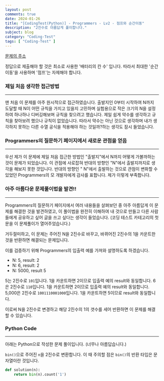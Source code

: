 ```yaml
---
layout: post
comments: true
date: 2024-01-26
title: "[CodingTest(Python)] - Programmers - Lv2 - 점프와 순간이동"
description: "2진수로 아름답게 풀이합니다."
subject: blog
category: "Coding-Test"
tags: [ "Coding-Test" ]
---
```

[문제의 주소](https://school.programmers.co.kr/learn/courses/30/lessons/12980)

정답으로 제출해야 할 것은 최소로 사용한 '배터리의 칸 수' 입니다. 따라서 최대한 '순간이동'을 사용하며 '점프'는 자제해야 합니다.


### 제일 처음 생각한 접근방법
---
맨 처음 이 문제를 아주 원시적으로 접근하였습니다. 출발지인 0부터 시작하여 N까지 도달할 때 N이 어떤 규칙을 가지고 있을지 고민하며 실험용으로 작은 크기의 N을 설정하여 하나하나 디버깅해보며 규칙을 찾으려고 했습니다. 제일 쉽게 약수를 생각하고 규칙을 찾아보려 했으나 규칙이 없었습니다. 따라서 약수는 아닌 것으로 생각하며 내가 생각하지 못하는 다른 수열 공식을 적용해야 하는 것일까?하는 생각도 잠시 들었습니다.

### Programmers의 질문하기 페이지에서 새로운 관점을 얻음
---
우선 제가 이 문제에 제일 처음 접근한 방법인 "출발지"에서 N까지 어떻게 가볼까하는 것이 문제가 되었습니다. 이 관점에 사로잡혀 반대의 방향인 "N"에서 출발지까지로 생각을 해보지 못한 것입니다. 반대의 방향인 "
N"에서 출발하는 것으로 관점이 변화할 수 있었던 Programmers의 모 개발자에게 감사를 표합니다. 제가 이렇게 부족합니다.

### 아주 아름다운 문제풀이법을 발견!!
---
Programmers의 질문하기 페이지에서 여러 내용들을 살펴보던 중 아주 아름답게 이 문제를 해결한 것을 발견하였고, 이 풀이법을 완전히 이해하여 내 것으로 만들고 다른 사람들에게 공유하고 싶어 글을 쓰고 싶다는 생각이 들었습니다. (코딩 테스트 카테고리의 첫 문을 이 문제풀이가 열어주었습니다.)

거두절미하고, 이 문제는 주어진 N을 2진수로 바꾸고, 바뀌어진 2진수의 1을 카운트한 것을 반환하면 해결되는 문제입니다.

이를 검증하기 위해 Programmers의 입출력 예를 가져와 설명하도록 하겠습니다.
- N: 5, result: 2
- N: 6, result: 2
- N: 5000, result 5

5는 2진수로 `101`입니다. 1을 카운트하면 2이므로 입출력 예의 result와 동일합니다.
6은 2진수로 `110`입니다. 1을 카운트하면 2이므로 입출력 예의 result와 동일합니다.
5,000은 2진수로 `1001110001000`입니다. 1을 카운트하면 5이므로 result와 동일합니다.

이로써 N을 2진수로 변경하고 해당 2진수의 1의 갯수를 세어 반환하면 이 문제를 해결할 수 있습니다.

### Python Code
---
아래는 Python으로 작성한 문제 풀이입니다. (너무나 아름답습니다.)

`bin()`으로 주어진 `n`을 2진수로 변환합니다. 이 때 주의할 점은 `bin()`의 반환 타입은 문자열이란 것입니다.

```python
def solution(n):
    return bin(n).count('1')
```